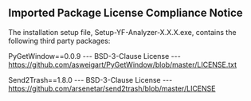 ## Imported Package License Compliance Notice

The installation setup file, Setup-YF-Analyzer-X.X.X.exe, contains the following third party packages:

PyGetWindow==0.0.9 --- BSD-3-Clause License --- 
https://github.com/asweigart/PyGetWindow/blob/master/LICENSE.txt

Send2Trash==1.8.0  --- BSD-3-Clause License --- 
https://github.com/arsenetar/send2trash/blob/master/LICENSE

